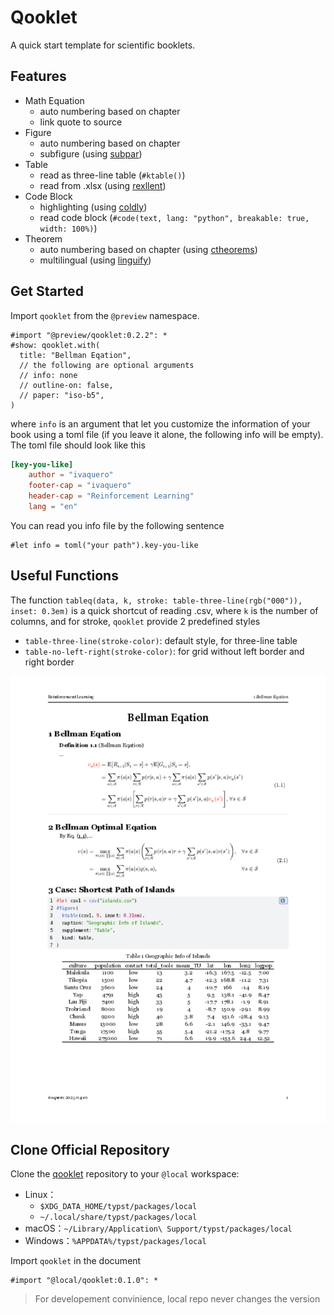 # Qooklet

A quick start template for scientific booklets.

## Features

- Math Equation
  - auto numbering based on chapter
  - link quote to source
- Figure
  - auto numbering based on chapter
  - subfigure (using [subpar](https://github.com/tingerrr/subpar))
- Table
  - read as three-line table (`#ktable()`)
  - read from .xlsx (using [rexllent](https://github.com/hongjr03/typst-rexllent))
- Code Block
  - highlighting (using [coldly](https://github.com/Dherse/codly))
  - read code block (`#code(text, lang: "python", breakable: true, width: 100%)`)
- Theorem
  - auto numbering based on chapter (using [ctheorems](https://github.com/sahasatvik/typst-theorems))
  - multilingual (using [linguify](https://github.com/typst-community/linguify))

## Get Started

Import `qooklet` from the `@preview` namespace.

```typst
#import "@preview/qooklet:0.2.2": *
#show: qooklet.with(
  title: "Bellman Eqation",
  // the following are optional arguments
  // info: none
  // outline-on: false,
  // paper: "iso-b5",
)
```

where `info` is an argument that let you customize the information of your book using a toml file (if you leave it alone, the following info will be empty). The toml file should look like this

```toml
[key-you-like]
    author = "ivaquero"
    footer-cap = "ivaquero"
    header-cap = "Reinforcement Learning"
    lang = "en"
```

You can read you info file by the following sentence

```typst
#let info = toml("your path").key-you-like
```

## Useful Functions

The function `tableq(data, k, stroke: table-three-line(rgb("000")), inset: 0.3em)` is a quick shortcut of reading .csv, where `k` is the number of columns, and for stroke, `qooklet` provide 2 predefined styles

- `table-three-line(stroke-color)`: default style, for three-line table
- `table-no-left-right(stroke-color)`: for grid without left border and right border

![example](thumbnail.png)

## Clone Official Repository

Clone the [qooklet](https://github.com/ivaquero/typst-qooklet) repository to your `@local` workspace:

- Linux：
  - `$XDG_DATA_HOME/typst/packages/local`
  - `~/.local/share/typst/packages/local`
- macOS：`~/Library/Application\ Support/typst/packages/local`
- Windows：`%APPDATA%/typst/packages/local`

Import `qooklet` in the document

```typst
#import "@local/qooklet:0.1.0": *
```

> For developement convinience, local repo never changes the version
